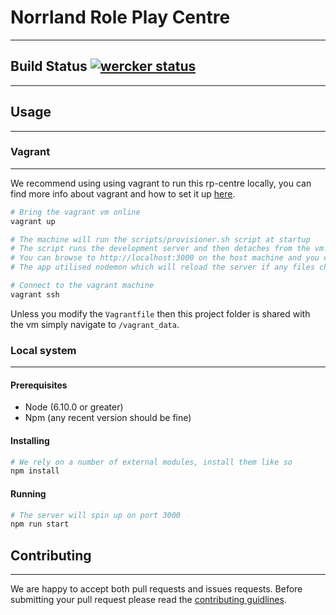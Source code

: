 # Norrland Role Play Centre

---

## Build Status [![wercker status](https://app.wercker.com/status/19facae1dd72a7502349e3c35b04dcb4/s/master "wercker status")](https://app.wercker.com/project/byKey/19facae1dd72a7502349e3c35b04dcb4)

---

## Usage

---

### Vagrant

---
We recommend using using vagrant to run this rp-centre locally, you can find more info about vagrant and how to set it up [here](https://atlas.hashicorp.com/help/vagrant/features).

```bash
# Bring the vagrant vm online
vagrant up

# The machine will run the scripts/provisioner.sh script at startup
# The script runs the development server and then detaches from the vm.
# You can browse to http://localhost:3000 on the host machine and you can access the running node application.
# The app utilised nodemon which will reload the server if any files change.

# Connect to the vagrant machine
vagrant ssh
```

Unless you modify the `Vagrantfile` then this project folder is shared with the vm simply navigate to `/vagrant_data`.

### Local system

---

#### Prerequisites

* Node (6.10.0 or greater)
* Npm (any recent version should be fine)

#### Installing

```bash
# We rely on a number of external modules, install them like so
npm install
```

#### Running

```bash
# The server will spin up on port 3000
npm run start
```

## Contributing

---
We are happy to accept both pull requests and issues requests. Before submitting your pull request please read the [contributing guidlines](./docs/contrib.md).
